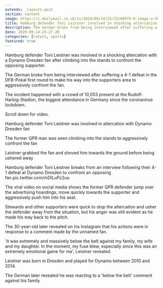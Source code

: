 ```yaml
---
extends: _layouts.post
section: content
image: https://i.dailymail.co.uk/1s/2020/09/14/23/33180978-0-image-a-56_1600120889017.jpg 
title: Hamburg defender Toni Leistner involved in shocking altercation with Dynamo Dresden fan 
description: The German broke from being interviewed after suffering a 4-1 defeat in the DFB-Pokal first round to make his way into the supporters area to aggressively confront the fan. 
date: 2020-09-14-23-27-20 
categories: [latest, sports] 
featured: true 
--- 
```

Hamburg defender Toni Leistner was involved in a shocking altercation with a Dynamo Dresden fan after climbing into the stands to confront the opposing supporter.

The German broke from being interviewed after suffering a 4-1 defeat in the DFB-Pokal first round to make his way into the supporters area to aggressively confront the fan.

The incident happened with a crowd of 10,053 present at the Rudolf-Harbig-Stadion, the biggest attendance in Germany since the coronavirus lockdown.

Scroll down for video. 

Hamburg defender Toni Leistner was involved in altercation with Dynamo Dresden fan

The former QPR man was seen climbing into the stands to aggressively confront the fan

Leistner grabbed the fan and shoved him towards the ground before being ushered away

Hamburg defender Toni Leistner breaks from an interview following their 4-1 defeat at Dynamo Dresden to confront an opposing fan.pic.twitter.com/mDILuPz2uu

The viral video on social media shows the former QPR defender jump over the advertising hoardings, move quickly towards the supporter and aggressively push him into his seat. 

Stewards and other supporters were quick to stop the altercation and usher the defender away from the situation, but his anger was still evident as he made his way back to the pitch.

The 30-year-old later revealed on his Instagram that his actions were in response to a comment made by the unnamed fan.

'It was extremely and massively below the belt against my family, my wife and my daughter. In the moment, my fuse blew, especially since this was an extremely emotional game for me', Leistner revealed.

Leistner was born in Dresden and played for Dynamo between 2010 and 2014. 

The German later revealed he was reacting to a 'below the belt' comment against his family

